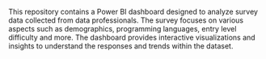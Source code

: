This repository contains a Power BI dashboard designed to analyze survey data collected from data professionals. The survey focuses on various aspects such as demographics, programming languages, entry level difficulty and more. The dashboard provides interactive visualizations and insights to understand the responses and trends within the dataset.
